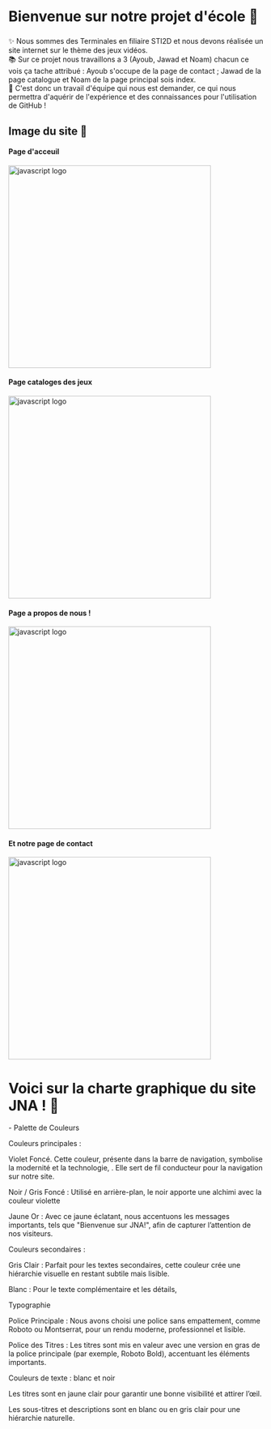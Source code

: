 <h1 align="left">Bienvenue sur notre projet d'école 👋</h1>

###

<p align="left">✨ Nous sommes des Terminales en filiaire STI2D et nous devons réalisée un site internet sur le thème des jeux vidéos. <br>📚 Sur ce projet nous travaillons a 3 (Ayoub, Jawad et Noam) chacun ce vois ça tache attribué : Ayoub s'occupe de la page de contact ; Jawad de la page catalogue et Noam de la page principal sois index. <br>🎯 C'est donc un travail d'équipe qui nous est demander, ce qui nous permettra d'aquérir de l'expérience et des connaissances pour l'utilisation de GitHub !</p>

###

<h2 align="left">Image du site 🎲</h2>
<h4 align="left">Page d'acceuil</h4>
<img src="https://cdn.discordapp.com/attachments/1171918252054695946/1307001123923689542/image.png?ex=6738b726&is=673765a6&hm=9f7eaa2ad4bfd82c7dc8533ceee28fe85e99156feebaef0376ae9f5a8f97de8a&" height="400" alt="javascript logo"  />
<img width="400" />
<h4 align="left">Page cataloges des jeux</h4>
<img src="https://cdn.discordapp.com/attachments/1171918252054695946/1307013548886458421/image.png?ex=6738c2b9&is=67377139&hm=a93482826a329bb85d525d552f3b530ca735f1dca61cbe8589c72a8fcf4bca77&" height="400" alt="javascript logo"  />
<img width="400" />
<h4 align="left">Page a propos de nous !</h4>
<img src="https://cdn.discordapp.com/attachments/1171918252054695946/1307020884111917086/image.png?ex=6738c98e&is=6737780e&hm=a609e5b9caa932f5e6b7cc9253e5709c038e22ff34048736a2bda7508a8958db&" height="400" alt="javascript logo"  />
<img width="400" />
<h4 align="left">Et notre page de contact</h4>
<img src="https://cdn.discordapp.com/attachments/1171918252054695946/1307021231450619954/image.png?ex=6738c9e0&is=67377860&hm=03b1dc0768b77bcdc8e61e5ed76331b3ce4e8620f625a5a923175857d91d743e&" height="400" alt="javascript logo"  />
<img width="400" />

<h1 align="left">Voici sur la charte graphique du site JNA ! 📓</h1>

<p align="left">
- Palette de Couleurs


Couleurs principales :


Violet Foncé. Cette couleur, présente dans la barre de navigation, symbolise la modernité et la technologie, . Elle sert de fil conducteur pour la navigation sur notre site.


Noir / Gris Foncé  : Utilisé en arrière-plan, le noir apporte une alchimi avec la couleur violette


Jaune Or  : Avec ce jaune éclatant, nous accentuons les messages importants, tels que "Bienvenue sur JNA!", afin de capturer l’attention de nos visiteurs.




Couleurs secondaires :


Gris Clair : Parfait pour les textes secondaires, cette couleur crée une hiérarchie visuelle en restant subtile mais lisible.


Blanc : Pour le texte complémentaire et les détails, 


Typographie


Police Principale : Nous avons choisi une police sans empattement, comme Roboto ou Montserrat, pour un rendu moderne, professionnel et lisible.


Police des Titres : Les titres sont mis en valeur avec une version en gras de la police principale (par exemple, Roboto Bold), accentuant les éléments importants.


Couleurs de texte : blanc et noir


Les titres sont en jaune clair pour garantir une bonne visibilité et attirer l’œil.


Les sous-titres et descriptions sont en blanc ou en gris clair pour une hiérarchie naturelle.
</p>
